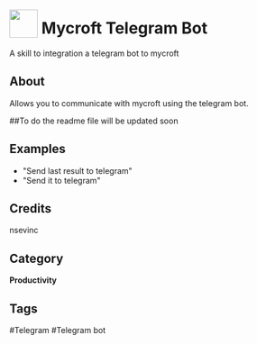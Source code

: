 # <img src="https://raw.githack.com/FortAwesome/Font-Awesome/master/svgs/solid/robot.svg" card_color="#BDC3C7" width="50" height="50" style="vertical-align:bottom"/> Mycroft Telegram Bot
A skill to integration a telegram bot to mycroft

## About
Allows you to communicate with mycroft using the telegram bot.

##To do
the readme file will be updated soon

## Examples
* "Send last result to telegram"
* "Send it to telegram"

## Credits
nsevinc

## Category
**Productivity**

## Tags
#Telegram
#Telegram bot

